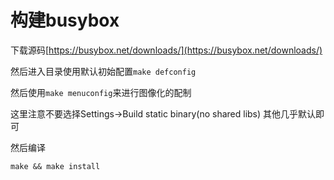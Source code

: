# 构建busybox
下载源码[https://busybox.net/downloads/](https://busybox.net/downloads/)

然后进入目录使用默认初始配置`make defconfig`

然后使用`make menuconfig`来进行图像化的配制

这里注意不要选择Settings->Build static binary(no shared libs)
其他几乎默认即可

然后编译

`make && make install`


